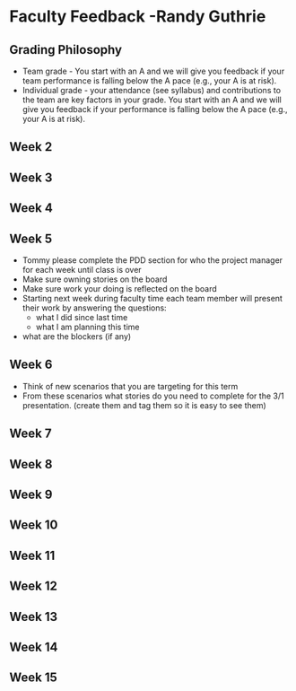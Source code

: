 # Faculty Feedback -Randy Guthrie #

## Grading Philosophy ##
- Team grade - You start with an A and we will give you feedback if your team performance is falling below the A pace (e.g., your A is at risk).
- Individual grade - your attendance (see syllabus) and contributions to the team are key factors in your grade.  You start with an A and we will give you feedback if your performance is falling below the A pace (e.g., your A is at risk).

## Week 2 ##

## Week 3 ##

## Week 4 ##

## Week 5 ##
- Tommy please complete  the PDD section for who the project manager for each week until class is over
- Make sure owning stories on the board
- Make sure work your doing is reflected on the board
- Starting next week during faculty time each team member will present their work by answering the questions: 
	- what I did since last time
	- what I am planning this time
 - what are the blockers (if any)


## Week 6 ##
- Think of new scenarios that you are targeting for this term
- From these scenarios what stories do you need to complete for the 3/1 presentation. (create them and tag them so it is easy to see them)

## Week 7 ##

## Week 8 ##

## Week 9 ##

## Week 10 ##
## Week 11 ##

## Week 12 ##

## Week 13 ##

## Week 14 ##

## Week 15 ##

 
